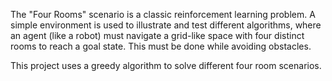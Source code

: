 The "Four Rooms" scenario is a classic reinforcement learning problem. A simple environment is used to illustrate and test different algorithms, where an agent (like a robot) must navigate a grid-like space with four distinct rooms to reach a goal state. This must be done while avoiding obstacles. 

This project uses a greedy algorithm to solve different four room scenarios.